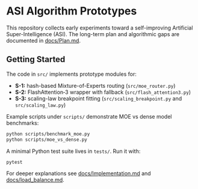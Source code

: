 # ASI Algorithm Prototypes

This repository collects early experiments toward a self-improving Artificial Super-Intelligence (ASI).
The long-term plan and algorithmic gaps are documented in [docs/Plan.md](docs/Plan.md).

## Getting Started

The code in `src/` implements prototype modules for:

- **S-1:** hash-based Mixture-of-Experts routing (`src/moe_router.py`)
- **S-2:** FlashAttention‑3 wrapper with fallback (`src/flash_attention3.py`)
- **S-3:** scaling-law breakpoint fitting (`src/scaling_breakpoint.py` and `src/scaling_law.py`)

Example scripts under `scripts/` demonstrate MOE vs dense model benchmarks:

```bash
python scripts/benchmark_moe.py
python scripts/moe_vs_dense.py
```

A minimal Python test suite lives in `tests/`. Run it with:

```bash
pytest
```

For deeper explanations see [docs/Implementation.md](docs/Implementation.md) and
[docs/load_balance.md](docs/load_balance.md).
